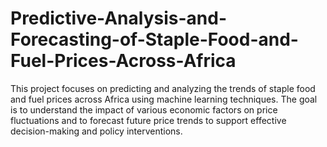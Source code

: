 # Predictive-Analysis-and-Forecasting-of-Staple-Food-and-Fuel-Prices-Across-Africa
This project focuses on predicting and analyzing the trends of staple food and fuel prices across Africa using machine learning techniques. The goal is to understand the impact of various economic factors on price fluctuations and to forecast future price trends to support effective decision-making and policy interventions.
